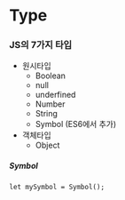 # Type 

### JS의 7가지 타입

- 원시타입
  - Boolean
  - null
  - underfined
  - Number
  - String
  - Symbol (ES6에서 추가)
- 객체타입
  - Object



##### Symbol

```:alarm_clock:
let mySymbol = Symbol();
```



